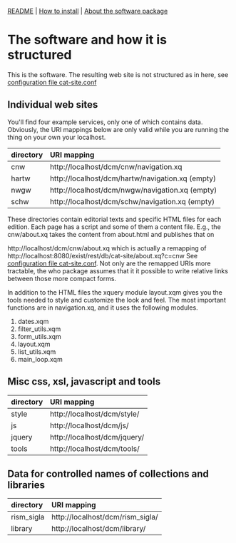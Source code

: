 
[README](../README.md) | [How to install](../INSTALL.md) | [About the software package](cat-site/README.md)

# The software and how it is structured

This is the software. The resulting web site is not structured as in
here, see [configuration file cat-site.conf](../cat-site.conf)

## Individual web sites

You'll find four example services, only one of which contains
data. Obviously, the URI mappings below are only valid while you are
running the thing on your own your localhost.

| directory  | URI mapping |
|:-----------|:------------|
| cnw        | http://localhost/dcm/cnw/navigation.xq |
| hartw      | http://localhost/dcm/hartw/navigation.xq (empty) |
| nwgw       | http://localhost/dcm/nwgw/navigation.xq (empty) |
| schw       | http://localhost/dcm/schw/navigation.xq (empty) |

These directories contain editorial texts and specific HTML files for
each edition. Each page has a script and some of them a content
file. E.g., the cnw/about.xq takes the content from about.html and publishes that on 

http://localhost/dcm/cnw/about.xq which is actually a remapping of
http://localhost:8080/exist/rest/db/cat-site/about.xq?c=cnw See
[configuration file cat-site.conf](../cat-site.conf). Not only are the
remapped URIs more tractable, the who package assumes that it it
possible to write relative links between those more compact forms.

In addition to the HTML files the xquery module layout.xqm gives you
the tools needed to style and customize the look and feel. The most
important functions are in navigation.xq, and it uses the following
modules.

1. dates.xqm
2. filter_utils.xqm
3. form_utils.xqm
4. layout.xqm
5. list_utils.xqm
6. main_loop.xqm

## Misc css, xsl, javascript and tools

| directory  | URI mapping |
|:-----------|:------------|
| style | http://localhost/dcm/style/ |
| js |  http://localhost/dcm/js/ |
| jquery | http://localhost/dcm/jquery/ |
| tools |  http://localhost/dcm/tools/ |

## Data for controlled names of collections and libraries

| directory  | URI mapping |
|:-----------|:------------|
| rism_sigla | http://localhost/dcm/rism_sigla/ |
| library | http://localhost/dcm/library/ |
